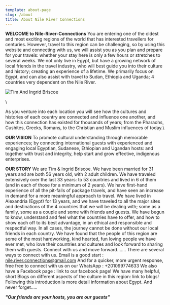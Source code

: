 ```yaml
---
template: about-page
slug: /about
title: About Nile River Connections
---
```

**WELCOME to Nile-River-Connections**
You are entering one of the oldest and most exciting regions of the world that has interested travellers for
centuries. However, travel to this region can be challenging, so by using this website and connecting with us,
we will assist you as you plan and prepare for your travels: whether your stay here is only a few hours or
stretches to several weeks. We not only live in Egypt, but have a growing network of local friends in the travel
industry, who will best guide you into their culture and history; creating an experience of a lifetime.
We primarily focus on Egypt, and can also assist with travel to Sudan, Ethiopia and Uganda; 4 countries very
dependent on the Nile River.

![Tim And Ingrid Briscoe](/assets/tim-_-ingrid-alexandria-egypt-2021-.jpeg "WELCOME to Nile-River-Connections")

\

As you venture into each location you will see how the cultures and histories of each country are connected
and influence one another, and how this connection has existed for thousands of years; from the Pharaohs,
Cushites, Greeks, Romans, to the Christian and Muslim influences of today.\

**OUR VISION**
To promote cultural understanding through memorable experiences; by connecting international guests with
experienced and engaging local Egyptian, Sudanese, Ethiopian and Ugandan hosts: and together with trust
and integrity, help start and grow effective, indigenous enterprises.

**OUR STORY**
We are Tim &amp; Ingrid Briscoe. We have been married for 31 years and are both 56
years old, with 2 adult children. We have traveled extensively over the last 33
years: to 53 countries and lived in 6 of them (and in each of those for a minimum of
2 years). We have first-hand experience of all the pit-falls of package travels, and
have seen an increase in demand for a more meaningful approach to travel.
We have lived in Alexandria (Egypt) for 13 years, and we have traveled to all the
major sites and destinations of the 4 countries that we will be dealing with; some as a family, some as a couple
and some with friends and guests. We have begun to know, understand and feel what the countries have to
offer, and how to show each off to its best advantage, in an ethical and responsible and respectful way.
In all cases, the journey cannot be done without our local friends in each country. We have found that the
people of this region are some of the most hardworking, kind hearted, fun loving people we have ever met,
who love their countries and cultures and look forward to sharing them with guests.
Connect with us and move forward…….
There are several ways to connect with us. Email is a good start : nile.river.connections@gmail.com
And for a quicker, more urgent response, free free to connect with us on our WhatsApp : +201099774633
We also have a Facebook page : link to our facebook page!
We have many helpful, short Blogs on different aspects of the culture in this region: link to blogs!
Following this introduction is more detail information about Egypt. And never forget…..

***"Our friends are your hosts, you are our guests”***